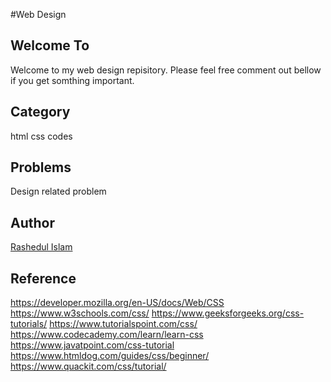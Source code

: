 #Web Design

## Welcome To ##
Welcome to my web design repisitory. Please feel free comment out bellow if you get somthing important.


## Category ##
html css codes

## Problems ##
Design related problem

## Author ##
[Rashedul Islam](https://github.com/rashedcs)


## Reference ##
https://developer.mozilla.org/en-US/docs/Web/CSS
https://www.w3schools.com/css/
https://www.geeksforgeeks.org/css-tutorials/
https://www.tutorialspoint.com/css/
https://www.codecademy.com/learn/learn-css
https://www.javatpoint.com/css-tutorial
https://www.htmldog.com/guides/css/beginner/
https://www.quackit.com/css/tutorial/
